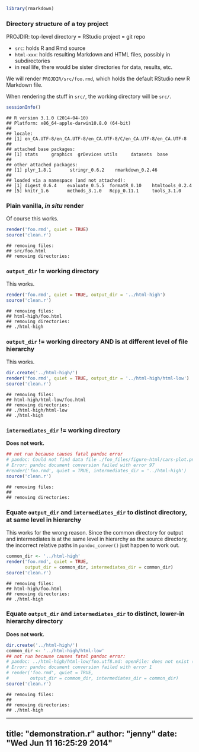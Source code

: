 

```r
library(rmarkdown)
```


### Directory structure of a toy project
PROJDIR: top-level directory = RStudio project = git repo

  * `src`: holds R and Rmd source
  * `html-xxx`: holds resulting Markdown and HTML files, possibly in subdirectories
  * in real life, there would be sister directories for data, results, etc.  
  
We will render `PROJDIR/src/foo.rmd`, which holds the default RStudio new R Markdown file. 

When rendering the stuff in `src/`, the working directory will be `src/`.  


```r
sessionInfo()
```

```
## R version 3.1.0 (2014-04-10)
## Platform: x86_64-apple-darwin10.8.0 (64-bit)
## 
## locale:
## [1] en_CA.UTF-8/en_CA.UTF-8/en_CA.UTF-8/C/en_CA.UTF-8/en_CA.UTF-8
## 
## attached base packages:
## [1] stats     graphics  grDevices utils     datasets  base     
## 
## other attached packages:
## [1] plyr_1.8.1       stringr_0.6.2    rmarkdown_0.2.46
## 
## loaded via a namespace (and not attached):
## [1] digest_0.6.4    evaluate_0.5.5  formatR_0.10    htmltools_0.2.4
## [5] knitr_1.6       methods_3.1.0   Rcpp_0.11.1     tools_3.1.0
```

### Plain vanilla, *in situ* render
Of course this works.


```r
render('foo.rmd', quiet = TRUE)
source('clean.r')
```

```
## removing files:
## src/foo.html
## removing directories:
```

### `output_dir` != working directory
This works.


```r
render('foo.rmd', quiet = TRUE, output_dir = '../html-high')
source('clean.r')
```

```
## removing files:
## html-high/foo.html
## removing directories:
## ./html-high
```

### `output_dir` != working directory AND is at different level of file hierarchy
This works.


```r
dir.create('../html-high/')
render('foo.rmd', quiet = TRUE, output_dir = '../html-high/html-low')
source('clean.r')
```

```
## removing files:
## html-high/html-low/foo.html
## removing directories:
## ./html-high/html-low
## ./html-high
```

### `intermediates_dir` != working directory
__Does not work.__


```r
## not run because causes fatal pandoc error
# pandoc: Could not find data file ./foo_files/figure-html/cars-plot.png
# Error: pandoc document conversion failed with error 97
#render('foo.rmd', quiet = TRUE, intermediates_dir = '../html-high')
source('clean.r')
```

```
## removing files:
## 
## removing directories:
```

### Equate `output_dir` and `intermediates_dir` to distinct directory, at same level in hierarchy
This works for the wrong reason. Since the common directory for output and intermediates is at the same level in hierarchy as the source directory, the incorrect relative paths in `pandoc_conver()` just happen to work out.


```r
common_dir <- '../html-high'
render('foo.rmd', quiet = TRUE,
       output_dir = common_dir, intermediates_dir = common_dir)
source('clean.r')
```

```
## removing files:
## html-high/foo.html
## removing directories:
## ./html-high
```

### Equate `output_dir` and `intermediates_dir` to distinct, lower-in hierarchy directory
__Does not work.__


```r
dir.create('../html-high/')
common_dir <- '../html-high/html-low'
## not run because causes fatal pandoc error:
# pandoc: ../html-high/html-low/foo.utf8.md: openFile: does not exist (No such file or directory)
# Error: pandoc document conversion failed with error 1
# render('foo.rmd', quiet = TRUE,
#        output_dir = common_dir, intermediates_dir = common_dir)
source('clean.r')
```

```
## removing files:
## 
## removing directories:
## ./html-high
```


---
title: "demonstration.r"
author: "jenny"
date: "Wed Jun 11 16:25:29 2014"
---
